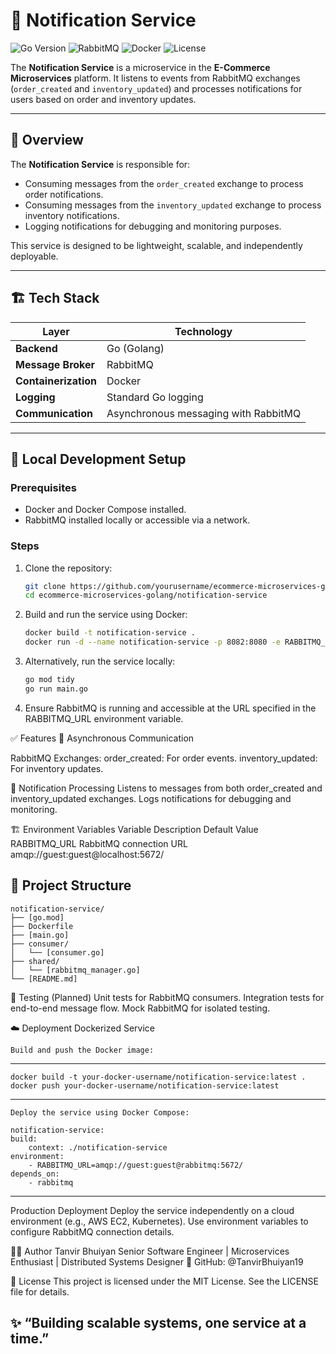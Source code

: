 # 🔔 Notification Service

![Go Version](https://img.shields.io/badge/Go-1.23.4-blue)
![RabbitMQ](https://img.shields.io/badge/RabbitMQ-3.x-orange)
![Docker](https://img.shields.io/badge/Dockerized-yes-blue)
![License](https://img.shields.io/badge/License-MIT-green.svg)

The **Notification Service** is a microservice in the **E-Commerce Microservices** platform. It listens to events from RabbitMQ exchanges (`order_created` and `inventory_updated`) and processes notifications for users based on order and inventory updates.

---

## 🧠 Overview

The **Notification Service** is responsible for:
- Consuming messages from the `order_created` exchange to process order notifications.
- Consuming messages from the `inventory_updated` exchange to process inventory notifications.
- Logging notifications for debugging and monitoring purposes.

This service is designed to be lightweight, scalable, and independently deployable.

---

## 🏗️ Tech Stack

| Layer              | Technology                              |
|--------------------|------------------------------------------|
| **Backend**        | Go (Golang)                             |
| **Message Broker** | RabbitMQ                                |
| **Containerization**| Docker                                  |
| **Logging**        | Standard Go logging                     |
| **Communication**  | Asynchronous messaging with RabbitMQ    |

---

## 🚀 Local Development Setup

### Prerequisites
- Docker and Docker Compose installed.
- RabbitMQ installed locally or accessible via a network.

### Steps

1. Clone the repository:
   ```bash
   git clone https://github.com/yourusername/ecommerce-microservices-golang.git
   cd ecommerce-microservices-golang/notification-service
   ```

2. Build and run the service using Docker:
    ```bash
    docker build -t notification-service .
    docker run -d --name notification-service -p 8082:8080 -e RABBITMQ_URL=amqp://guest:guest@localhost:5672/ notification-service
    ```

3. Alternatively, run the service locally:
    ```bash
    go mod tidy
    go run main.go
    ```

4. Ensure RabbitMQ is running and accessible at the URL specified in the RABBITMQ_URL environment variable.


✅ Features
🔄 Asynchronous Communication

RabbitMQ Exchanges:
    order_created: For order events.
    inventory_updated: For inventory updates.

🔔 Notification Processing
    Listens to messages from both order_created and inventory_updated exchanges.
    Logs notifications for debugging and monitoring.

🏗️ Environment Variables
Variable	Description	Default Value
RABBITMQ_URL	RabbitMQ connection URL	amqp://guest:guest@localhost:5672/

📂 Project Structure
---
    
    notification-service/
    ├── [go.mod]
    ├── Dockerfile
    ├── [main.go]
    ├── consumer/
    │   └── [consumer.go]
    ├── shared/
    │   └── [rabbitmq_manager.go]
    └── [README.md]
    

🧪 Testing (Planned)
    Unit tests for RabbitMQ consumers.
    Integration tests for end-to-end message flow.
    Mock RabbitMQ for isolated testing.

☁️ Deployment
    Dockerized Service

    Build and push the Docker image:
---
    
    docker build -t your-docker-username/notification-service:latest .
    docker push your-docker-username/notification-service:latest
    
---
    Deploy the service using Docker Compose:

    notification-service:
    build:
        context: ./notification-service
    environment:
        - RABBITMQ_URL=amqp://guest:guest@rabbitmq:5672/
    depends_on:
        - rabbitmq

---
Production Deployment
    Deploy the service independently on a cloud environment (e.g., AWS EC2, Kubernetes).
    Use environment variables to configure RabbitMQ connection details.

👨‍💻 Author
Tanvir Bhuiyan
Senior Software Engineer | Microservices Enthusiast | Distributed Systems Designer
🔗 GitHub: @TanvirBhuiyan19

📄 License
This project is licensed under the MIT License. See the LICENSE file for details.

✨ “Building scalable systems, one service at a time.” 
---